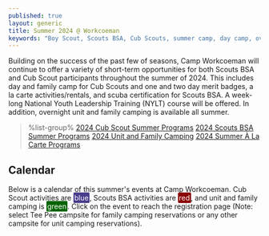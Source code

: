 ```yaml
---
published: true
layout: generic
title: Summer 2024 @ Workcoeman
keywords: "Boy Scout, Scouts BSA, Cub Scouts, summer camp, day camp, overview, Scouting, Summer 2024, Overnight Camping, Merit Badges"
---
```


Building on the success of the past few of seasons, Camp Workcoeman will continue to offer a variety of short-term opportunities for both Scouts BSA and Cub Scout participants throughout the summer of 2024. This includes day and family camp for Cub Scouts and one and two day merit badges, a la carte activities/rentals, and scuba certification for Scouts BSA. A week-long National Youth Leadership Training (NYLT) course will be offered. In addition, overnight unit and family camping is available all summer.

> %list-group%
> <a href="{{ site.url }}/cub-scouts/day-camp/" class="list-group-item">2024 Cub Scout Summer Programs</a>
> <a href="{{ site.url }}/scouts-bsa/summer-programs/" class="list-group-item">2024 Scouts BSA Summer Programs</a>
> <a href="{{ site.url }}/summer-camp/overnight-camping/" class="list-group-item">2024 Unit and Family Camping</a>
> <a href="{{ site.url }}/summer-camp/a-la-carte-programs/" class="list-group-item">2024 Summer À La Carte Programs</a>

## Calendar

<link href='/css/fullcalendar-main.min.css'/ rel="stylesheet">
<script src='/js/fullcalendar-main.min.js'></script>
<script>

  document.addEventListener('DOMContentLoaded', function() {
    var calendarEl = document.getElementById('calendar');
    var calendar = new FullCalendar.Calendar(calendarEl, {
      initialView: 'dayGridMonth',
      themeSystem: 'bootstrap',
      //validRange: {start: '2024-07-01', end: '2024-08-31'},
      initialDate: '2024-07-01',
      headerToolbar: {start: 'title', center: '', end: 'prev,next'},
      height: 775,
      //eventClick: function(info){https://campworkcoeman.org/},
      events: [
          {title: 'Cub Scout Day Camp — Week 1', start: '2024-07-15', end: '2024-07-20', url: 'https://scoutingevent.com/066-80910-195797', color: 'DarkSlateBlue'},
          {title: 'Cub Scout Day Camp — Week 2', start: '2024-08-05', end: '2024-08-10', url: 'https://scoutingevent.com/066-80910-195798', color: 'DarkSlateBlue'},
          {title: 'Baloo\'s Cub & Family Camp', start: '2024-08-02', end: '2024-08-05', url: 'https://scoutingevent.com/066-81628', color: 'DarkSlateBlue'},
          {title: 'Unit and Family Camping', start: '2024-07-01', end: '2024-08-10', url: 'https://campreservation.com/066/Camps/636', color: 'DarkGreen'},
          {title: 'Outdoor Skills & More — Week 1', start: '2024-07-01', end: '2024-07-06', url: 'https://scoutingevent.com/066-83081', color: 'DarkRed'},
          {title: 'Scuba Certification Camp — Week 1', start: '2024-07-08', end: '2024-07-12', url: 'https://scoutingevent.com/066-81016', color: 'DarkRed'},
          {title: 'Aquatics & More — Week 1', start: '2024-07-08', end: '2024-07-13', url: 'https://scoutingevent.com/066-83081', color: 'DarkRed'},
          {title: 'Outdoor Skills & More — Week 2', start: '2024-07-22', end: '2024-07-27', url: 'https://scoutingevent.com/066-83081', color: 'DarkRed'},
          {title: 'Scuba Certification Camp — Week 2', start: '2024-07-29', end: '2024-08-02', url: 'https://scoutingevent.com/066-81016', color: 'DarkRed'},
          {title: 'Aquatics & More — Week 2', start: '2024-07-29', end: '2024-08-03', url: 'https://scoutingevent.com/066-83081', color: 'DarkRed'},
          {title: 'Advanced Scuba Certification Camp', start: '2024-08-02', end: '2024-08-05', url: 'https://scoutingevent.com/066-81016', color: 'DarkRed'},
          {title: 'National Youth Leadership Training (NYLT)', start: '2024-07-07', end: '2024-07-14', url: 'https://scoutingevent.com/066-80412', color: 'DarkRed'},
          {title: 'Cooking Merit Badge — Session 1', start: '2024-07-01', end: '2024-07-04', url: 'https://scoutingevent.com/066-82179', color: 'DarkRed'},
          {title: 'Cooking Merit Badge — Session 2', start: '2024-07-22', end: '2024-07-25', url: 'https://scoutingevent.com/066-82179', color: 'DarkRed'},
          {title: 'Cooking Merit Badge — Session 3', start: '2024-07-29', end: '2024-08-01', url: 'https://scoutingevent.com/066-82179', color: 'DarkRed'},
          {title: 'Fly Fishing Merit Badge — Session 1', start: '2024-07-02', end: '2024-07-03', url: 'https://scoutingevent.com/066-82178', color: 'DarkRed'},
          {title: 'Fly Fishing Merit Badge — Session 2', start: '2024-07-23', end: '2024-07-24', url: 'https://scoutingevent.com/066-82178', color: 'DarkRed'},
          {title: 'Fly Fishing Merit Badge — Session 3', start: '2024-07-30', end: '2024-07-31', url: 'https://scoutingevent.com/066-82178', color: 'DarkRed'},
          {title: 'Summer Centennial Celebration: Alumni Reunion', start: '2024-07-20', end: '2024-07-21', url: '{{ site.url }}/about/history/centennial/', color: 'DarkGray'},
        ]
    });
    calendar.render();
  });

</script>

Below is a calendar of this summer's events at Camp Workcoeman. Cub Scout activities are <span style="background-color: DarkSlateBlue; color: white; padding: 2px; border-radius: 2px">blue</span>, Scouts BSA activities are <span style="background-color: DarkRed; color: white; padding: 2px; border-radius: 2px">red</span>, and unit and family camping is <span style="background-color: DarkGreen; color: white; padding: 2px; border-radius: 2px">green</span>. Click on the event to reach the registration page (Note: select Tee Pee campsite for family camping reservations or any other campsite for unit camping reservations).

<div id='calendar'></div>

<p>
